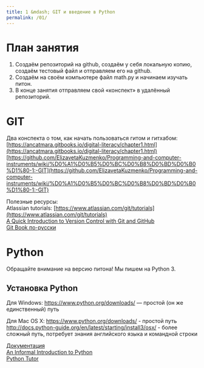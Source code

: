 ```yaml
---
title: 1 &mdash; GIT и введение в Python
permalink: /01/
---
```



# План занятия
1. Создаём репозиторий на github, создаём у себя локальную копию, создаём тестовый файл и отправляем его на github.
2. Создаём на своём компьютере файл math.py и начинаем изучать питон.
3. В конце занятия отправляем свой «конспект» в удалённый репозиторий.


# GIT
Два конспекта о том, как начать пользоваться гитом и гитхабом:
[https://ancatmara.gitbooks.io/digital-literacy/chapter1.html](https://ancatmara.gitbooks.io/digital-literacy/chapter1.html)  
[https://github.com/ElizavetaKuzmenko/Programming-and-computer-instruments/wiki/%D0%A1%D0%B5%D0%BC%D0%B8%D0%BD%D0%B0%D1%80-1:-GIT](https://github.com/ElizavetaKuzmenko/Programming-and-computer-instruments/wiki/%D0%A1%D0%B5%D0%BC%D0%B8%D0%BD%D0%B0%D1%80-1:-GIT)  

Полезные ресурсы:  
Atlassian tutorials: [https://www.atlassian.com/git/tutorials](https://www.atlassian.com/git/tutorials)  
[A Quick Introduction to Version Control with Git and GitHub](http://journals.plos.org/ploscompbiol/article?id=10.1371/journal.pcbi.1004668)  
[Git Book по-русски](https://git-scm.com/book/ru/v2)


# Python

Обращайте внимание на версию питона! Мы пишем на Python 3.  

## Установка Python
Для Windows:
https://www.python.org/downloads/ — простой (он же единственный) путь

Для Mac OS X: 
https://www.python.org/downloads/ - простой путь   
http://docs.python-guide.org/en/latest/starting/install3/osx/ - более сложный путь, потребует знания английского языка и командной строки

[Документация](https://docs.python.org/3/index.html)  
[An Informal Introduction to Python](https://docs.python.org/3/tutorial/introduction.html)  
[Python Tutor](http://pythontutor.ru/lessons/inout_and_arithmetic_operations/)  
